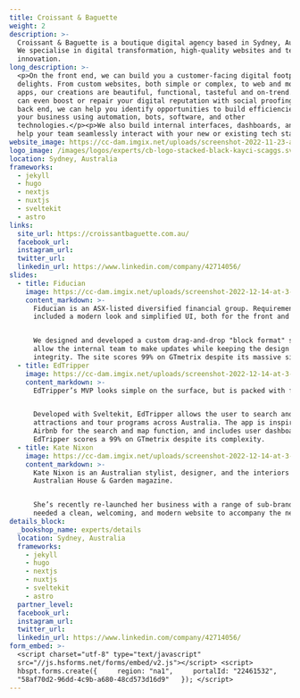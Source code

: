 ```yaml
---
title: Croissant & Baguette
weight: 2
description: >-
  Croissant & Baguette is a boutique digital agency based in Sydney, Australia.
  We specialise in digital transformation, high-quality websites and technical
  innovation.
long_description: >-
  <p>On the front end, we can build you a customer-facing digital footprint that
  delights. From custom websites, both simple or complex, to web and mobile
  apps, our creations are beautiful, functional, tasteful and on-trend.</p><p>We
  can even boost or repair your digital reputation with social proofing. On the
  back end, we can help you identify opportunities to build efficiencies into
  your business using automation, bots, software, and other
  technologies.</p><p>We also build internal interfaces, dashboards, and apps to
  help your team seamlessly interact with your new or existing tech stack.</p>
website_image: https://cc-dam.imgix.net/uploads/screenshot-2022-11-23-at-9-37-1-2.png
logo_image: /images/logos/experts/cb-logo-stacked-black-kayci-scaggs.svg
location: Sydney, Australia
frameworks:
  - jekyll
  - hugo
  - nextjs
  - nuxtjs
  - sveltekit
  - astro
links:
  site_url: https://croissantbaguette.com.au/
  facebook_url:
  instagram_url:
  twitter_url:
  linkedin_url: https://www.linkedin.com/company/42714056/
slides:
  - title: Fiducian
    image: https://cc-dam.imgix.net/uploads/screenshot-2022-12-14-at-3-21-44-pm.png
    content_markdown: >-
      Fiducian is an ASX-listed diversified financial group. Requirements
      included a modern look and simplified UI, both for the front and back end.


      We designed and developed a custom drag-and-drop "block format" site to
      allow the internal team to make updates while keeping the design
      integrity. The site scores 99% on GTmetrix despite its massive size.
  - title: EdTripper
    image: https://cc-dam.imgix.net/uploads/screenshot-2022-12-14-at-3-23-40-pm.png
    content_markdown: >-
      EdTripper’s MVP looks simple on the surface, but is packed with features.


      Developed with Sveltekit, EdTripper allows the user to search and book
      attractions and tour programs across Australia. The app is inspired by
      Airbnb for the search and map function, and includes user dashboards.
      EdTripper scores a 99% on GTmetrix despite its complexity.
  - title: Kate Nixon
    image: https://cc-dam.imgix.net/uploads/screenshot-2022-12-14-at-3-23-56-pm.png
    content_markdown: >-
      Kate Nixon is an Australian stylist, designer, and the interiors editor of
      Australian House & Garden magazine.


      She’s recently re-launched her business with a range of sub-brands and
      needed a clean, welcoming, and modern website to accompany the new launch.
details_block:
  _bookshop_name: experts/details
  location: Sydney, Australia
  frameworks:
    - jekyll
    - hugo
    - nextjs
    - nuxtjs
    - sveltekit
    - astro
  partner_level:
  facebook_url:
  instagram_url:
  twitter_url:
  linkedin_url: https://www.linkedin.com/company/42714056/
form_embed: >-
  <script charset="utf-8" type="text/javascript"
  src="//js.hsforms.net/forms/embed/v2.js"></script> <script>  
  hbspt.forms.create({     region: "na1",     portalId: "22461532",     formId:
  "58af70d2-96dd-4c9b-a680-48cd573d16d9"   }); </script>
---
```

